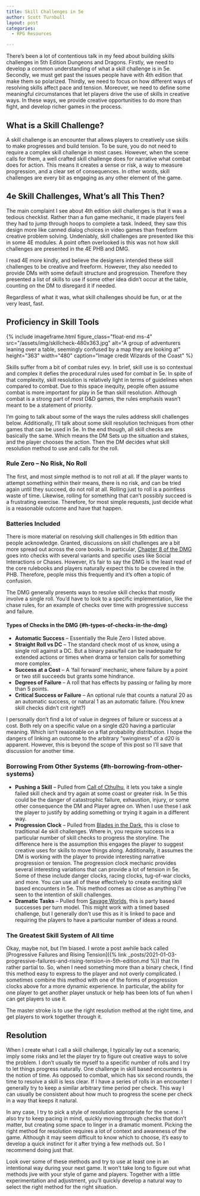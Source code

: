 ```yaml
---
title: Skill Challenges in 5e
author: Scott Turnbull
layout: post
categories:
  - RPG Resources

---
```

There&#8217;s been a lot of contentious talk in my feed about building skills challenges in 5th Edition Dungeons and Dragons. Firstly, we need to develop a common understanding of what a skill challenge is in 5e. Secondly, we must get past the issues people have with 4th edition that make them so polarized. Thirdly, we need to focus on how different ways of resolving skills affect pace and tension. Moreover, we need to define some meaningful circumstances that let players drive the use of skills in creative ways. In these ways, we provide creative opportunities to do more than fight, and develop richer games in the process. 

## What is a Skill Challenge? 

A skill challenge is an encounter that allows players to creatively use skills to make progresses and build tension. To be sure, you do not need to require a complex skill challenge in most cases. However, when the scene calls for them, a well crafted skill challenge does for narrative what combat does for action. This means it creates a sense or risk, a way to measure progression, and a clear set of consequences. In other words, skill challenges are every bit as engaging as any other element of the game.

## 4e Skill Challenges, What&#8217;s all This Then?

The main complaint I see about 4th edition skill challenges is that it was a tedious checklist. Rather than a fun game mechanic, it made players feel they had to jump through hoops to complete a task. Indeed, they saw this design more like canned dialog choices in video games than freeform creative problem solving. Undeniably, skill challenges are presented like this in some 4E modules. A point often overlooked is this was not how skill challenges are presented in the 4E PHB and DMG.

I read 4E more kindly, and believe the designers intended these skill challenges to be creative and freeform. However, they also needed to provide DMs with some default structure and progression. Therefore they presented a list of skills to use if some other idea didn&#8217;t occur at the table, counting on the DM to disregard it if needed.

Regardless of what it was, what skill challenges should be fun, or at the very least, fast.

## Proficiency in Skill Tools

{% include imageframe.html
  figure_class="float-end ms-4"
  src="/assets/img/skillcheck-480x363.jpg"
  alt="A group of adventurers leaning over a table, seemingly confused by a map they are looking at"
  height="363" width="480"
  caption="Image credit Wizards of the Coast"
 %}

Skills suffer from a bit of combat rules evy. In brief, skill use is so contextual and complex it defies the procedural rules used for combat in 5e. In spite of that complexity, skill resolution is relatively light in terms of guidelines when compared to combat. Due to this space inequity, people often assume combat is more important for play in 5e than skill resolution. Although combat is a strong part of most D&D games, the rules emphasis wasn&#8217;t meant to be a statement of priority. 

I&#8217;m going to talk about some of the ways the rules address skill challenges below. Additionally, I&#8217;ll talk about some skill resolution techniques from other games that can be used in 5e. In the end though, all skill checks are basically the same. Which means the DM Sets up the situation and stakes, and the player chooses the action. Then the DM decides what skill resolution method to use and calls for the roll. 

### Rule Zero &#8211; No Risk, No Roll 

The first, and most simple method is to not roll at all. If the player wants to attempt something within their means, there is no risk, and can be tried again until they succeed, do not roll at all. Rolling just to roll is a pointless waste of time. Likewise, rolling for something that can&#8217;t possibly succeed is a frustrating exercise. Therefore, for most simple requests, just decide what is a reasonable outcome and have that happen. 

### Batteries Included

There is more material on resolving skill challenges in 5th edition than people acknowledge. Granted, discussions on skill challenges are a bit more spread out across the core books. In particular, <a href="https://www.dndbeyond.com/sources/dmg/running-the-game#UsingAbilityScores" target="_blank" rel="noreferrer noopener">Chapter 8 of the DMG</a> goes into checks with several variants and specific uses like Social Interactions or Chases. However, it&#8217;s fair to say the DMG is the least read of the core rulebooks and players naturally expect this to be covered in the PHB. Therefore, people miss this frequently and it&#8217;s often a topic of confusion.

The DMG generally presents ways to resolve skill checks that mostly involve a single roll. You&#8217;d have to look to a specific implementation, like the chase rules, for an example of checks over time with progressive success and failure.

#### Types of Checks in the DMG {#h-types-of-checks-in-the-dmg}

  * **Automatic Success** &#8211; Essentially the Rule Zero I listed above.
  * **Straight Roll vs DC** &#8211; The standard check most of us know, using a single roll against a DC. But a binary pass/fail can be inadequate for extended actions or times when drama or tension calls for something more complex.
  * **Success at a Cost** &#8211; A &#8216;fail forward&#8217; mechanic, where failure by a point or two still succeeds but grants some hindrance.
  * **Degrees of Failure** &#8211; A roll that has effects by passing or failing by more than 5 points.
  * **Critical Success or Failure** &#8211; An optional rule that counts a natural 20 as an automatic success, or natural 1 as an automatic failure. (You knew skill checks didn&#8217;t crit right?)

I personally don&#8217;t find a lot of value in degrees of failure or success at a cost. Both rely on a specific value on a single d20 having a particular meaning. Which isn&#8217;t reasonable on a flat probability distribution. I hope the dangers of linking an outcome to the arbitrary &#8220;swinginess&#8221; of a d20 is apparent. However, this is beyond the scope of this post so I&#8217;ll save that discussion for another time. 

### Borrowing From Other Systems {#h-borrowing-from-other-systems}

  * **Pushing a Skill** &#8211; Pulled from <a href="https://www.chaosium.com/content/FreePDFs/CoC/CHA23131%20Call%20of%20Cthulhu%207th%20Edition%20Quick-Start%20Rules.pdf" target="_blank" rel="noreferrer noopener">Call of Cthulhu</a>, it lets you take a single failed skill check and try again at some coast or greater risk. In 5e this could be the danger of catastrophic failure, exhaustion, injury, or some other consequence the DM and Player agree on. When I use these I ask the player to justify by adding something or trying it again in a different way. 
  * **Progression Clock** &#8211; Pulled from <a href="https://bladesinthedark.com/progress-clocks" target="_blank" rel="noreferrer noopener">Blades in the Dark</a>, this is close to traditional 4e skill challenges. Where in, you require success in a particular number of skill checks to progress the storyline. The difference here is the assumption this engages the player to suggest creative uses for skills to move things along. Additionally, it assumes the DM is working with the player to provide interesting narrative progression or tension. The progression clock mechanic provides several interesting variations that can provide a lot of tension in 5e. Some of these include danger clocks, racing clocks, tug-of-war clocks, and more. You can use all of these effectively to create exciting skill based encounters in 5e. This method comes as close as anything I&#8217;ve seen to the intention of skill challenges.
  * **Dramatic Tasks** &#8211; Pulled from <a href="https://www.peginc.com/store/savage-worlds-deluxe-pdf-2/" target="_blank" rel="noreferrer noopener">Savage Worlds</a>, this is party based successes per turn model. This might work with a timed based challenge, but I generally don&#8217;t use this as it is linked to pace and requiring the players to have a particular number of ideas a round.

### The Greatest Skill System of All time 
Okay, maybe not, but I&#8217;m biased. I wrote a post awhile back called [Progressive Failures and Rising Tension]({% link _posts/2021-01-03-progressive-failures-and-rising-tension-in-5th-edition.md %}) that I&#8217;m rather partial to. So, when I need something more than a binary check, I find this method easy to express to the player and not overly complicated. I sometimes combine this method with one of the forms of progression clocks above for a more dynamic experience. In particular, the ability for one player to get another player unstuck or help has been lots of fun when I can get players to use it.

The master stroke is to use the right resolution method at the right time, and get players to work together through it.

## Resolution 

When I create what I call a skill challenge, I typically lay out a scenario, imply some risks and let the player try to figure out creative ways to solve the problem. I don&#8217;t usually tie myself to a specific number of rolls and I try to let things progress naturally. One challenge in skill based encounters is the notion of time. As opposed to combat, which has six second rounds, the time to resolve a skill is less clear. If I have a series of rolls in an encounter I generally try to keep a similar arbitrary time period per check. This way I can usually be consistent about how much to progress the scene per check in a way that keeps it natural. 

In any case, I try to pick a style of resolution appropriate for the scene. I also try to keep pacing in mind, quickly moving through checks that don&#8217;t matter, but creating some space to linger in a dramatic moment. Picking the right method for resolution requires a lot of context and awareness of the game. Although it may seem difficult to know which to choose, it&#8217;s easy to develop a quick instinct for it after trying a few methods out. So I recommend doing just that.

Look over some of these methods and try to use at least one in an intentional way during your next game. It won&#8217;t take long to figure out what methods jive with your style of game and players. Together with a little experimentation and adjustment, you&#8217;ll quickly develop a natural way to select the right method for the right situation.
